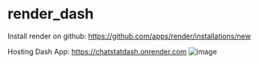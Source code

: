 # render_dash
Install render on github:  https://github.com/apps/render/installations/new

Hosting Dash App: https://chatstatdash.onrender.com
![image](https://github.com/jaskeerat8/Render-Plotly-Dash/assets/32131898/4d662bb2-a2d6-4447-a7ea-30d25f62676e)
